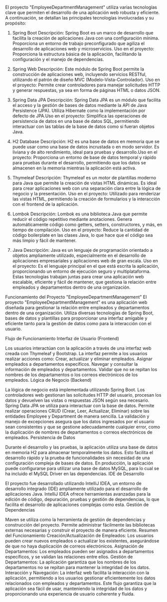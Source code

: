 El proyecto "EmployeeDepartmentManagement" utiliza varias tecnologías clave que permiten el desarrollo de una aplicación web robusta y eficiente. 
A continuación, se detallan las principales tecnologías involucradas y su propósito:


1. Spring Boot
Descripción: Spring Boot es un marco de desarrollo que facilita la creación de aplicaciones Java con una configuración mínima.
Proporciona un entorno de trabajo preconfigurado que agiliza el desarrollo de aplicaciones web y microservicios.
Uso en el proyecto: Proporciona la estructura básica de la aplicación, facilitando la configuración y el manejo de dependencias.

2. Spring Web
Descripción: Este módulo de Spring Boot permite la construcción de aplicaciones web, incluyendo servicios RESTful, utilizando el patrón de diseño MVC (Modelo-Vista-Controlador).
Uso en el proyecto: Permite crear controladores para manejar solicitudes HTTP y generar respuestas, ya sea en forma de páginas HTML o datos JSON.

3. Spring Data JPA
Descripción: Spring Data JPA es un módulo que facilita el acceso y la gestión de bases de datos mediante la API de Java Persistence (JPA).
Utiliza Hibernate como la implementación por defecto de JPA.Uso en el proyecto: Simplifica las operaciones de persistencia de datos en una base de datos SQL,
 permitiendo interactuar con las tablas de la base de datos como si fueran objetos Java.

4. H2 Database
Descripción: H2 es una base de datos en memoria que se puede usar como una base de datos incrustada o en modo servidor.
Es liviana y de alto rendimiento, ideal para pruebas y desarrollo.Uso en el proyecto: Proporciona un entorno de base de datos temporal y rápido para pruebas durante el desarrollo,
permitiendo que los datos se almacenen en la memoria mientras la aplicación está activa.

5. Thymeleaf
Descripción: Thymeleaf es un motor de plantillas moderno para Java que permite la creación de vistas HTML dinámicas.
Es ideal para crear aplicaciones web con una separación clara entre la lógica de negocio y la presentación.
Uso en el proyecto: Utilizado para renderizar las vistas HTML, permitiendo la creación de formularios y la interacción con el frontend de la aplicación.

6. Lombok
Descripción: Lombok es una biblioteca Java que permite reducir el código repetitivo mediante anotaciones.
Genera automáticamente código como getters, setters, constructores, y más, en tiempo de compilación.
Uso en el proyecto: Reduce la cantidad de código boilerplate en las clases Java, lo que hace que el código sea más limpio y fácil de mantener.

7. Java
Descripción: Java es un lenguaje de programación orientado a objetos ampliamente utilizado,
 especialmente en el desarrollo de aplicaciones empresariales y aplicaciones web de gran escala.
Uso en el proyecto: Es el lenguaje principal en el que está escrita la aplicación, proporcionando un entorno de ejecución seguro y multiplataforma.
Estas tecnologías trabajan juntas para crear una aplicación web
escalable, eficiente y fácil de mantener, que gestiona la relación entre empleados y departamentos dentro de una organización.


Funcionamiento del Proyecto "EmployeeDepartmentManagement"
El proyecto "EmployeeDepartmentManagement" es una aplicación web diseñada para gestionar la relación entre empleados y departamentos dentro de una organización. 
Utiliza diversas tecnologías de Spring Boot, bases de datos y plantillas para proporcionar una interfaz amigable y
eficiente tanto para la gestión de datos como para la interacción con el usuario.

Flujo de Funcionamiento
Interfaz de Usuario (Frontend)

Los usuarios interactúan con la aplicación a través de una interfaz web creada con Thymeleaf y Bootstrap. La interfaz permite a los usuarios realizar acciones como:
Crear, actualizar y eliminar empleados.
Asignar empleados a departamentos específicos.
Navegar y consultar la información de empleados y departamentos.
Validar que no se repitan los nombres de los departamentos o los correos electrónicos de los empleados.
Lógica de Negocio (Backend)

La lógica de negocio está implementada utilizando Spring Boot. 
Los controladores web gestionan las solicitudes HTTP del usuario, procesan los datos y devuelven las vistas o respuestas JSON según sea necesario.
Spring Data JPA se utiliza para interactuar con la base de datos.
Permite realizar operaciones CRUD (Crear, Leer, Actualizar, Eliminar) sobre las entidades Employee y Department de manera sencilla.
La validación y manejo de excepciones asegura que los datos ingresados por el usuario sean consistentes
y que se gestione adecuadamente cualquier error, como la duplicación de nombres de departamentos o correos electrónicos de empleados.
Persistencia de Datos

Durante el desarrollo y las pruebas, la aplicación utiliza una base de datos en memoria H2 para almacenar temporalmente los datos.
Esto facilita el desarrollo rápido y la prueba de funcionalidades sin necesidad de una configuración compleja de bases de datos.
En producción, la aplicación puede configurarse para utilizar una base de datos MySQL, para lo cual se ha incluido el MySQL Driver en las dependencias.
IDE de Desarrollo

El proyecto fue desarrollado utilizando IntelliJ IDEA, un entorno de desarrollo integrado (IDE) ampliamente utilizado para el desarrollo de aplicaciones Java.
IntelliJ IDEA ofrece herramientas avanzadas para la edición de código, depuración, pruebas y gestión de dependencias, lo que facilita el desarrollo de aplicaciones complejas como esta.
Gestión de Dependencias

Maven se utiliza como la herramienta de gestión de dependencias y construcción del proyecto. 
Permite administrar fácilmente las bibliotecas externas necesarias y construir el proyecto de manera eficiente.
Resumen del Funcionamiento
Creación/Actualización de Empleados: Los usuarios pueden crear nuevos empleados o actualizar los existentes, asegurándose de que no haya duplicación de correos electrónicos.
Asignación de Departamentos: Los empleados pueden ser asignados a departamentos específicos, y se validan las relaciones entre ellos.
Gestión de Departamentos: La aplicación garantiza que los nombres de los departamentos no se repitan para mantener la integridad de los datos.
Interacción y Navegación: La interfaz web facilita la interacción con la aplicación,
permitiendo a los usuarios gestionar eficientemente los datos relacionados con empleados y departamentos.
Este flujo garantiza que la aplicación sea fácil de usar, manteniendo la integridad de los datos y proporcionando una experiencia de usuario coherente y fluida.







